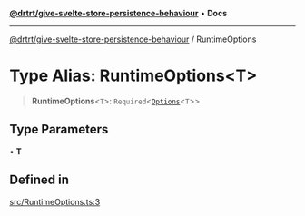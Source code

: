 [**@drtrt/give-svelte-store-persistence-behaviour**](../README.md) • **Docs**

***

[@drtrt/give-svelte-store-persistence-behaviour](../README.md) / RuntimeOptions

# Type Alias: RuntimeOptions\<T\>

> **RuntimeOptions**\<`T`\>: `Required`\<[`Options`](../interfaces/Options.md)\<`T`\>\>

## Type Parameters

• **T**

## Defined in

[src/RuntimeOptions.ts:3](https://github.com/drtrt-org/give-svelte-store-persistence-behaviour/blob/b436ca4110b544304f1cd2e9bed064c24a3d7d54/src/RuntimeOptions.ts#L3)
